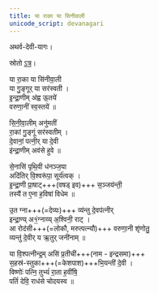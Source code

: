 ```yaml
---
title: या राका या सिनीवाली
unicode_script: devanagari
---
```

अथर्व-देवी-यागः।

स्रोतो [ऽत्र](https://github.com/somasushma/tex-files/blob/master/AVdevIyAga/AV_devI_yAga.tex)।

या रा॒का या सि॑नीवा॒ली  
या गु॒ङ्गूर् या सर॑स्वती ।  
इ॒न्द्रा॒णीम् अ॑ह्व ऊ॒तये॑  
वरुणा॒नीं स्व॒स्तये॑ ॥  

सि॒नी॒वा॒लीम् अनु॑मतीं  
रा॒कां गु॒ङ्गूं सर॑स्वतीम् ।  
दे॒वानां॒ पत्नी॒र् या दे॒वी  
इ॑न्द्रा॒णीम् अव॑से हुवे ॥

से॒नासि॑ पृथि॒वी ध॑नञ्ज॒या  
अदि॑तिर् वि॒श्वरू॑पा॒ सूर्य॑त्वक् ।  
इ॒न्द्रा॒णी प्रा॒षाट्+++(वषड् इव)+++ स॒ञ्जय॑न्ती॒  
तस्यै॑ त ए॒ना ह॒विषा॑ विधेम ॥

उ॒त ग्ना+++(=देव्यः)+++ व्य॑न्तु दे॒वप॑त्नीर्  
इन्द्रा॒ण्य् अ१॒॑ग्नाय्य् अ॒श्विनी॒ राट् ।  
आ रोद॑सी+++(=लोकौ, मरुत्पत्न्यौ)+++ वरुणा॒नी शृ॑णोतु॒  
व्यन्तु॑ दे॒वीर् य ऋ॒तुर् जनी॑नाम् ॥  

या वि॒श्पत्नीन्द्र॒म् असि॑ प्र॒तीची॑+++(नाम - इन्द्रसमा)+++  
स॒हस्र॑-स्तुका+++(=केशपाश)+++भि॒यन्ती॑ दे॒वी ।  
विष्णोः॑ पत्नि॒ तुभ्यं॑ रा॒ता ह॒वींषि॒  
पतिं॑ देवि॒ राध॑से चोदयस्व ॥
